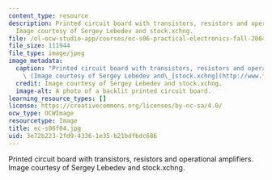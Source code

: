 ```yaml
---
content_type: resource
description: Printed circuit board with transistors, resistors and operational amplifiers.
  Image courtesy of Sergey Lebedev and stock.xchng.
file: /ol-ocw-studio-app/courses/ec-s06-practical-electronics-fall-2004/3e72b2232fd943361e35b21bdfbdc686_ec-s06f04.jpg
file_size: 111944
file_type: image/jpeg
image_metadata:
  caption: "Printed circuit board with transistors, resistors and operational amplifiers.\
    \ (Image courtesy of Sergey Lebedev and\_[stock.xchng](http://www.freeimages.com/).)"
  credit: Image courtesy of Sergey Lebedev and stock.xchng.
  image-alt: A photo of a backlit printed circuit board.
learning_resource_types: []
license: https://creativecommons.org/licenses/by-nc-sa/4.0/
ocw_type: OCWImage
resourcetype: Image
title: ec-s06f04.jpg
uid: 3e72b223-2fd9-4336-1e35-b21bdfbdc686
---
```

Printed circuit board with transistors, resistors and operational amplifiers. Image courtesy of Sergey Lebedev and stock.xchng.